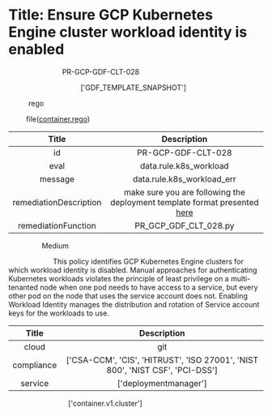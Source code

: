 



# Title: Ensure GCP Kubernetes Engine cluster workload identity is enabled


***<font color="white">Master Test Id:</font>*** PR-GCP-GDF-CLT-028

***<font color="white">Master Snapshot Id:</font>*** ['GDF_TEMPLATE_SNAPSHOT']

***<font color="white">type:</font>*** rego

***<font color="white">rule:</font>*** file([container.rego])  
  
  
  
  

|Title|Description|
| :---: | :---: |
|id|PR-GCP-GDF-CLT-028|
|eval|data.rule.k8s_workload|
|message|data.rule.k8s_workload_err|
|remediationDescription|make sure you are following the deployment template format presented <a href='https://cloud.google.com/kubernetes-engine/docs/reference/rest/v1/projects.locations.clusters' target='_blank'>here</a> |
|remediationFunction|PR_GCP_GDF_CLT_028.py|


***<font color="white">Severity:</font>*** Medium

***<font color="white">Description:</font>*** This policy identifies GCP Kubernetes Engine clusters for which workload identity is disabled. Manual approaches for authenticating Kubernetes workloads violates the principle of least privilege on a multi-tenanted node when one pod needs to have access to a service, but every other pod on the node that uses the service account does not. Enabling Workload Identity manages the distribution and rotation of Service account keys for the workloads to use.  
  
  

|Title|Description|
| :---: | :---: |
|cloud|git|
|compliance|['CSA-CCM', 'CIS', 'HITRUST', 'ISO 27001', 'NIST 800', 'NIST CSF', 'PCI-DSS']|
|service|['deploymentmanager']|


***<font color="white">Resource Types:</font>*** ['container.v1.cluster']


[container.rego]: https://github.com/prancer-io/prancer-compliance-test/tree/master/google/iac/container.rego

